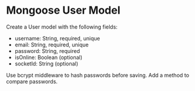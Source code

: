 # Mongoose User Model

Create a User model with the following fields:
- username: String, required, unique
- email: String, required, unique
- password: String, required
- isOnline: Boolean (optional)
- socketId: String (optional)

Use bcrypt middleware to hash passwords before saving.
Add a method to compare passwords.
